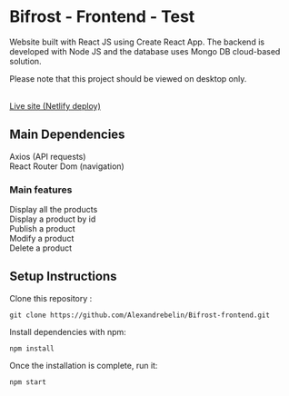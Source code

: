 # Bifrost - Frontend - Test

Website built with React JS using Create React App. The backend is developed with Node JS and the database uses Mongo DB cloud-based solution.

Please note that this project should be viewed on desktop only.

<br />
<a href="https://dazzling-ptolemy-bc9360.netlify.app/" target="_blank" rel="noreferrer" >Live site (Netlify deploy)</a>
<br />

## Main Dependencies

Axios (API requests)
<br />
React Router Dom (navigation)


### Main features

Display all the products
<br />
Display a product by id
<br />
Publish a product
<br />
Modify a product
<br />
Delete a product


## Setup Instructions

Clone this repository :

```
git clone https://github.com/Alexandrebelin/Bifrost-frontend.git
```

Install dependencies with npm:

```
npm install
```

Once the installation is complete, run it:

```
npm start
```

